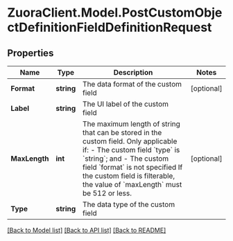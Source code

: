 # ZuoraClient.Model.PostCustomObjectDefinitionFieldDefinitionRequest

## Properties

Name | Type | Description | Notes
------------ | ------------- | ------------- | -------------
**Format** | **string** | The data format of the custom field | [optional] 
**Label** | **string** | The UI label of the custom field | 
**MaxLength** | **int** | The maximum length of string that can be stored in the custom field. Only applicable if:  - The custom field &#x60;type&#x60; is &#x60;string&#x60;; and - The custom field &#x60;format&#x60; is not specified  If the custom field is filterable, the value of &#x60;maxLength&#x60; must be 512 or less.  | [optional] 
**Type** | **string** | The data type of the custom field | 

[[Back to Model list]](../README.md#documentation-for-models) [[Back to API list]](../README.md#documentation-for-api-endpoints) [[Back to README]](../README.md)

